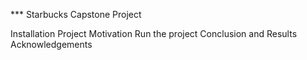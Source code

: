 *** Starbucks Capstone Project

Installation
Project Motivation
Run the project
Conclusion and Results
Acknowledgements
